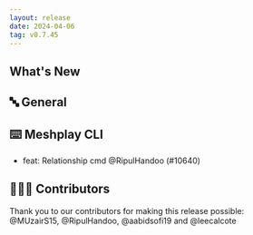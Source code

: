 ```yaml
---
layout: release
date: 2024-04-06
tag: v0.7.45
---
```


## What's New
## 🔤 General
## ⌨️ Meshplay CLI

- feat: Relationship cmd @RipulHandoo (#10640)

## 👨🏽‍💻 Contributors

Thank you to our contributors for making this release possible:
@MUzairS15, @RipulHandoo, @aabidsofi19 and @leecalcote
